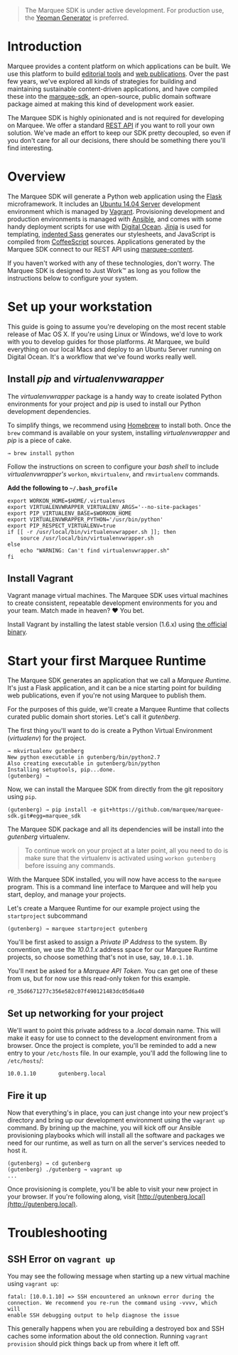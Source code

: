 > The Marquee SDK is under active development. For production use, the [Yeoman Generator](http://github.com/marquee/generator-marquee) is preferred. 

# Introduction

Marquee provides a content platform on which applications can be built. We use this  platform to build [editorial tools](#) and [web publications](#). Over the past few years, we've explored all kinds of strategies for building and maintaining sustainable content-driven applications, and have compiled these into the [marquee-sdk](http://github.com/marquee/marquee-sdk), an open-source, public domain software package aimed at making this kind of development work easier.

The Marquee SDK is highly opinionated and is not required for developing on Marquee. We offer a standard [REST API](#) if you want to roll your own solution. We've made an effort to keep our SDK pretty decoupled, so even if you don't care for all our decisions, there should be something there you'll find interesting.

# Overview

The Marquee SDK will generate a Python web application using the [Flask](http://flask.pocoo.org) microframework. It includes an [Ubuntu 14.04 Server](http://www.ubuntu.com/server) development environment which is managed by [Vagrant](http://vagrantup.com). Provisioning development and production environments is managed with [Ansible](http://ansibleworks.com), and comes with some handy deployment scripts for use with [Digital Ocean](http://digitalocean.com). [Jinja](http://jinja2.pocoo.org/) is used for templating, [indented Sass](http://sass-lang.com/documentation/file.INDENTED_SYNTAX.html) generates our stylesheets, and JavaScript is compiled from [CoffeeScript](http://coffeescript.org/) sources. Applications generated by the Marquee SDK connect to our REST API using [marquee-content](http://github.com/marquee/content).

If you haven't worked with any of these technologies, don't worry. The Marquee SDK is designed to Just Work™ as long as you follow the instructions below to configure your system. 

# Set up your workstation

This guide is going to assume you're developing on the most recent stable release of Mac OS X. If you're using Linux or Windows, we'd love to work with you to develop guides for those platforms. At Marquee, we build everything on our local Macs and deploy to an Ubuntu Server running on Digital Ocean. It's a workflow that we've found works really well. 

## Install _pip_ and _virtualenvwarapper_

The _virtualenvwrapper_ package is a handy way to create isolated Python environments for your project and _pip_ is used to install our Python development dependencies.

To simplify things, we recommend using [Homebrew](http://brew.sh) to install both. Once the `brew` command is available on your system, installing _virtualenvwrapper_ and _pip_ is a piece of cake.

```
→ brew install python
```

Follow the instructions on screen to configure your _bash shell_ to include _virtualenvwrapper's_ `workon`, `mkvirtualenv`, and `rmvirtualenv` commands.

**Add the following to `~/.bash_profile`**

```
export WORKON_HOME=$HOME/.virtualenvs
export VIRTUALENVWRAPPER_VIRTUALENV_ARGS='--no-site-packages'
export PIP_VIRTUALENV_BASE=$WORKON_HOME
export VIRTUALENVWRAPPER_PYTHON='/usr/bin/python'
export PIP_RESPECT_VIRTUALENV=true
if [[ -r /usr/local/bin/virtualenvwrapper.sh ]]; then
    source /usr/local/bin/virtualenvwrapper.sh
else
    echo "WARNING: Can't find virtualenvwrapper.sh"
fi
```

## Install Vagrant

Vagrant manage virtual machines. The Marquee SDK uses virtual machines to create consistent, repeatable development environments for you and your team. Match made in heaven? :heart: You bet.

Install Vagrant by installing the latest stable version (1.6.x) using [the official binary](http://www.vagrantup.com/downloads.html).

# Start your first Marquee Runtime

The Marquee SDK generates an application that we call a _Marquee Runtime_. It's just a Flask application, and it can be a nice starting point for building web publications, even if you're not using Marquee to publish them. 

For the purposes of this guide, we'll create a Marquee Runtime that collects curated public domain short stories. Let's call it _gutenberg_. 

The first thing you'll want to do is create a Python Virtual Environment (_virtualenv_) for the project. 

```
→ mkvirtualenv gutenberg
New python executable in gutenberg/bin/python2.7
Also creating executable in gutenberg/bin/python
Installing setuptools, pip...done.
(gutenberg) → 
```

Now, we can install the Marquee SDK from directly from the git repository using `pip`.

```
(gutenberg) → pip install -e git+https://github.com/marquee/marquee-sdk.git#egg=marquee_sdk
```

The Marquee SDK package and all its dependencies will be install into the _gutenberg_ virtualenv.

> To continue work on your project at a later point, all you need to do is make sure that the virtualenv is activated using `workon gutenberg` before issuing any commands.

With the Marquee SDK installed, you will now have access to the `marquee` program. This is a command line interface to Marquee and will help you start, deploy, and manage your projects.

Let's create a Marquee Runtime for our example project using the `startproject` subcommand

```
(gutenberg) → marquee startproject gutenberg
```

You'll be first asked to assign a *Private IP Address* to the system. By convention, we use the _10.0.1.x_ address space for our Marquee Runtime projects, so choose something that's not in use, say, `10.0.1.10`.

You'll next be asked for a *Marquee API Token*. You can get one of these from us, but for now use this read-only token for this example.

```
r0_35d6671277c356e582c07f490121483dc05d6a40
```

## Set up networking for your project

We'll want to point this private address to a _.local_ domain name. This will make it easy for use to connect to the development environment from a browser. Once the project is complete, you'll be reminded to add a new entry to your `/etc/hosts` file. In our example, you'll add the following line to `/etc/hosts`/:

```
10.0.1.10       gutenberg.local
```

## Fire it up

Now that everything's in place, you can just change into your new project's directory and bring up our development environment using the `vagrant up` command. By brining up the machine, you will kick off our Ansible provisioning playbooks which will install all the software and packages we need for our runtime, as well as turn on all the server's services needed to host it.

```
(gutenberg) → cd gutenberg
(gutenberg) ./gutenberg → vagrant up
...
```

Once provisioning is complete, you'll be able to visit your new project in your browser. If you're following along, visit [http://gutenberg.local](http://gutenberg.local).

# Troubleshooting

## SSH Error on `vagrant up`

You may see the following message when starting up a new virtual machine using `vagrant up`:

```
fatal: [10.0.1.10] => SSH encountered an unknown error during the
connection. We recommend you re-run the command using -vvvv, which will
enable SSH debugging output to help diagnose the issue
```

This generally happens when you are rebuilding a destroyed box and SSH caches some information about the old connection. Running `vagrant provision` should pick things back up from where it left off.
